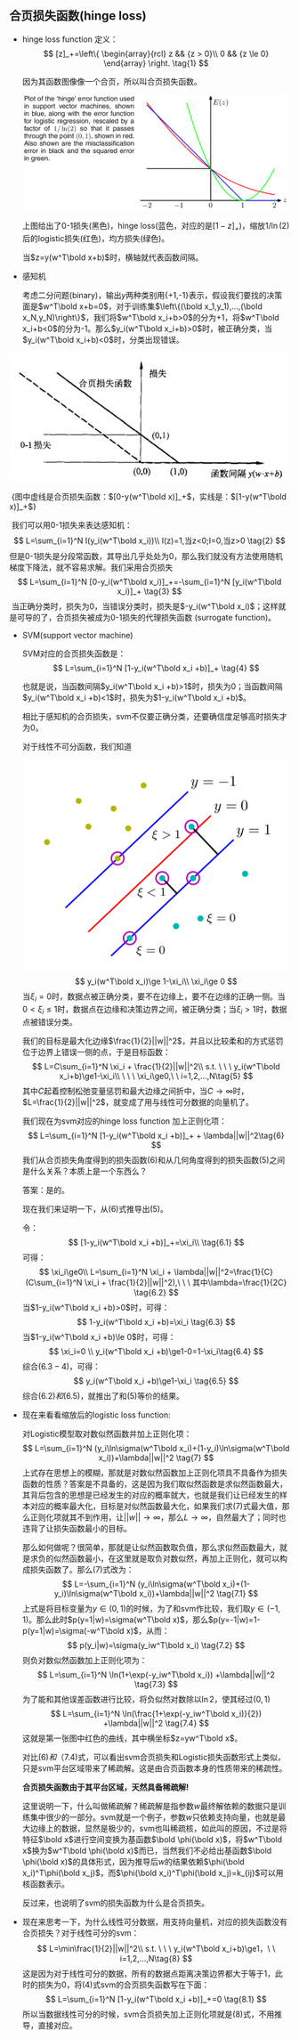 ## 合页损失函数(hinge loss)

+ hinge loss function 定义：
  $$
  [z]_+=\left\{
  \begin{array}{rcl}
  z && {z > 0}\\
  0 && {z \le 0}
  \end{array} \right.   \tag{1}
  $$

  因为其函数图像像一个合页，所以叫合页损失函数。

  ![hingeLoss](./pic/hingeLoss.png)

  上图给出了0-1损失(黑色)，hinge loss(蓝色，对应的是$[1-z]_+$)，缩放$1/\ln(2)$后的logistic损失(红色)，均方损失(绿色)。

  当$z=y(w^T\bold x+b)$时，横轴就代表函数间隔。

+ 感知机

    考虑二分问题(binary)，输出$y$两种类别用{+1,-1}表示，假设我们要找的决策面是$w^T\bold x+b=0$，对于训练集$\left\{(\bold x_1,y_1),...,(\bold x_N,y_N)\right\}$，我们将$w^T\bold x_i+b>0$的分为+1，将$w^T\bold x_i+b<0$的分为-1。那么$y_i(w^T\bold x_i+b)>0$时，被正确分类，当$y_i(w^T\bold x_i+b)<0$时，分类出现错误。

![合页损失](./pic/合页损失.png)

​	{图中虚线是合页损失函数：$[0-y(w^T\bold x)]_+$，实线是：$[1-y(w^T\bold x)]_+$}

​	我们可以用0-1损失来表达感知机：
$$
L=\sum_{i=1}^N I(y_i(w^T\bold x_i))\\
I(z)=1,当z<0;I=0,当z>0   \tag{2}
$$
​	但是0-1损失是分段常函数，其导出几乎处处为0，那么我们就没有方法使用随机梯度下降法，就不容易求解。我们采用合页损失
$$
L=\sum_{i=1}^N [0-y_i(w^T\bold x_i)]_+=-\sum_{i=1}^N [y_i(w^T\bold x_i)]_+   \tag{3}
$$
​	当正确分类时，损失为0，当错误分类时，损失是$-y_i(w^T\bold x_i)$；这样就是可导的了，合页损失被成为0-1损失的代理损失函数        	(surrogate function)。

+ SVM(support vector machine)

  SVM对应的合页损失函数是：
  $$
  L=\sum_{i=1}^N [1-y_i(w^T\bold x_i +b)]_+  \tag{4}
  $$
  

  也就是说，当函数间隔$y_i(w^T\bold x_i +b)>1$时，损失为0；当函数间隔$y_i(w^T\bold x_i +b)<1$时，损失为$1-y_i(w^T\bold x_i +b)$。

  相比于感知机的合页损失，svm不仅要正确分类，还要确信度足够高时损失才为0。

  对于线性不可分函数，我们知道

  ![SVM](./pic/SVM.png)
  $$
  y_i(w^T\bold x_i)\ge 1-\xi_i\\
  \xi_i\ge 0
  $$
  当$\xi_i=0$时，数据点被正确分类，要不在边缘上，要不在边缘的正确一侧。当$0<\xi_i\le1$时，数据点在边缘和决策边界之间，被正确分类；当$\xi_i>1$时，数据点被错误分类。

  我们的目标是最大化边缘$\frac{1}{2}||w||^2$，并且以比较柔和的方式惩罚位于边界上错误一侧的点，于是目标函数：
  $$
  L=C\sum_{i=1}^N \xi_i + \frac{1}{2}||w||^2\\
  s.t. \ \  \ y_i(w^T\bold x_i+b)\ge1-\xi_i\\
  \ \ \  \xi_i\ge0,\ \ i=1,2,...,N\tag{5}
  $$
  其中$C$起着控制松弛变量惩罚和最大边缘之间折中，当$C\to \infty$时，$L=\frac{1}{2}||w||^2$，就变成了用与线性可分数据的向量机了。

  我们现在为svm对应的hinge loss function 加上正则化项：
  $$
  L=\sum_{i=1}^N [1-y_i(w^T\bold x_i +b)]_+ + \lambda||w||^2\tag{6}
  $$
  我们从合页损失角度得到的损失函数$(6)$和从几何角度得到的损失函数$(5)$之间是什么关系？本质上是一个东西么？

  答案：是的。

  现在我们来证明一下，从$(6)$式推导出$(5)$。

  令：
  $$
  [1-y_i(w^T\bold x_i +b)]_+=\xi_i\\   \tag{6.1}
  $$
  可得：
  $$
  \xi_i\ge0\\
  L=\sum_{i=1}^N \xi_i + \lambda||w||^2=\frac{1}{C}(C\sum_{i=1}^N \xi_i + \frac{1}{2}||w||^2),\ \  \ 其中\lambda=\frac{1}{2C}   \tag{6.2}
  $$
  当$1-y_i(w^T\bold x_i +b)>0$时，可得：
  $$
  1-y_i(w^T\bold x_i +b)=\xi_i  \tag{6.3}
  $$
  当$1-y_i(w^T\bold x_i +b)\le 0$时，可得：
  $$
  \xi_i=0 \\
  y_i(w^T\bold x_i +b)\ge1-0=1-\xi_i\tag{6.4}
  $$
  综合$(6.3-4)$，可得：
  $$
  y_i(w^T\bold x_i +b)\ge1-\xi_i  \tag{6.5}
  $$
  综合$(6.2)和(6.5)$，就推出了和$(5)$等价的结果。

+ 现在来看看缩放后的logistic loss function:

  对Logistic模型取对数似然函数并加上正则化项：
  $$
  L=\sum_{i=1}^N (y_i\ln\sigma(w^T\bold x_i)+(1-y_i)\ln\sigma(w^T\bold x_i))+\lambda||w||^2   \tag{7}
  $$
  上式存在思想上的模糊，那就是对数似然函数加上正则化项具不具备作为损失函数的性质？答案是不具备的，这是因为我们取似然函数是求似然函数最大，其背后包含的思想是已经发生的对应的概率就大，也就是我们让已经发生的样本对应的概率最大化，目标是对似然函数最大化，如果我们求$(7)$式最大值，那么正则化项就其不到作用，让$||w||\to \infty$，那么$L\to \infty$，自然最大了；同时也违背了让损失函数最小的目标。

  那么如何做呢？很简单，那就是让似然函数取负值，那么求似然函数最大，就是求负的似然函数最小，在这里就是取负对数似然，再加上正则化，就可以构成损失函数了。那么$(7)$式改为：
  $$
  L=-\sum_{i=1}^N (y_i\ln\sigma(w^T\bold x_i)+(1-y_i)\ln\sigma(w^T\bold x_i))+\lambda||w||^2   \tag{7.1}
  $$
  上式是将目标变量为$y\in(0,1)$的时候，为了和svm作比较，我们取$y\in(-1,1)$。那么此时$p(y=1|w)=\sigma(w^T\bold x)$，那么$p(y=-1|w)=1-p(y=1|w)=\sigma(-w^T\bold x)$，从而：
  $$
  p(y_i|w)=\sigma(y_iw^T\bold x_i)   \tag{7.2}
  $$
  则负对数似然函数加上正则化项为：
  $$
  L=\sum_{i=1}^N \ln(1+\exp(-y_iw^T\bold x_i)) +\lambda||w||^2    \tag{7.3}
  $$
  为了能和其他误差函数进行比较，将负似然对数除以$\ln 2$，使其经过$(0,1)$
  $$
  L=\sum_{i=1}^N \ln(\frac{1+\exp(-y_iw^T\bold x_i)}{2}) +\lambda||w||^2    \tag{7.4}
  $$
  这就是第一张图中红色的曲线，其中横坐标$z=yw^T\bold x$。

  对比$(6)和（7.4)$式，可以看出svm合页损失和Logistic损失函数形式上类似，只是svm平台区域带来了稀疏解。这是由合页函数本身的性质带来的稀疏性。

  **合页损失函数由于其平台区域，天然具备稀疏解!**

  这里说明一下，什么叫做稀疏解？稀疏解是指参数$w$最终解依赖的数据只是训练集中很少的一部分。svm就是一个例子，参数$w$只依赖支持向量，也就是最大边缘上的数据，显然是极少的，svm也叫稀疏核，如此叫的原因，不过是将特征$\bold x$进行空间变换为基函数$\bold \phi(\bold x)$，将$w^T\bold x$换为$w^T\bold \phi(\bold x)$而已，当然我们不必给出基函数$\bold \phi(\bold x)$的具体形式，因为推导后$w$的结果依赖$\phi(\bold x_i)^T\phi(\bold x_j)$，而$\phi(\bold x_i)^T\phi(\bold x_j)=k_{ij}$可以用核函数表示。

  反过来，也说明了svm的损失函数为什么是合页损失。

  

+ 现在来思考一下，为什么线性可分数据，用支持向量机，对应的损失函数没有合页损失？对于线性可分的svm：
  $$
  L=\min\frac{1}{2}||w||^2\\
  s.t. \ \  \ y_i(w^T\bold x_i+b)\ge1，\ \ i=1,2,...,N\tag{8}
  $$
  这是因为对于线性可分的数据，所有的数据点距离决策边界都大于等于1，此时的损失为0，将$(4)$式svm的合页损失函数写在下面：
  $$
  L=\sum_{i=1}^N [1-y_i(w^T\bold x_i +b)]_+=0  \tag{8.1}
  $$
  所以当数据线性可分的时候，svm合页损失加上正则化项就是$(8)$式，不用推导，直接对应。

